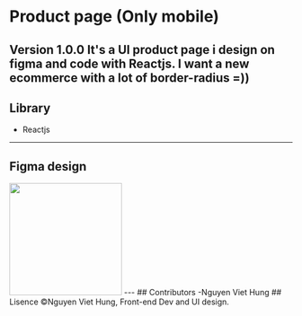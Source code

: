 # Product page (Only mobile)
**Version 1.0.0**
 It's a UI product page i design on figma and code with Reactjs. I want a new ecommerce with a lot of border-radius =))
---
## Library
- Reactjs
---
## Figma design
<img width="200px" align-item="center" src="https://user-images.githubusercontent.com/46401220/129366476-53bf8deb-1603-4bfc-9446-664490e5799e.png">
---
## Contributors
-Nguyen Viet Hung <hung.nv1557@gmail.com>
## Lisence
©Nguyen Viet Hung, Front-end Dev and UI design.